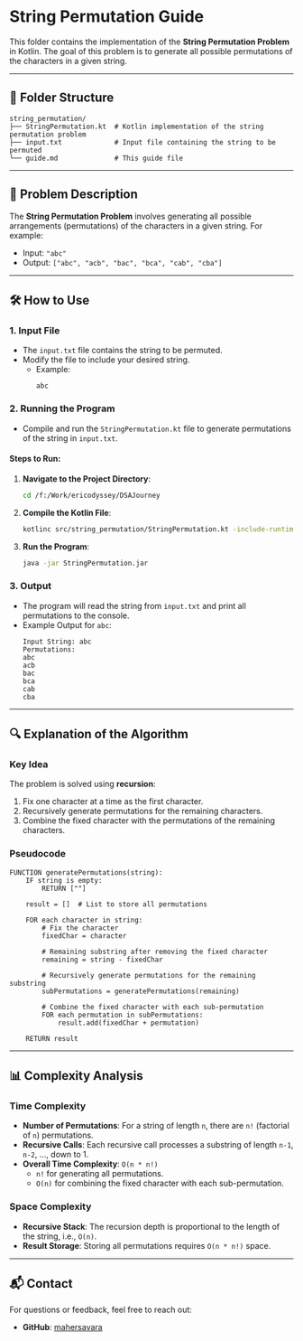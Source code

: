 # String Permutation Guide

This folder contains the implementation of the **String Permutation Problem** in Kotlin. The goal of this problem is to
generate all possible permutations of the characters in a given string.

---

## 📂 Folder Structure

```
string_permutation/
├── StringPermutation.kt  # Kotlin implementation of the string permutation problem
├── input.txt             # Input file containing the string to be permuted
└── guide.md              # This guide file
```

---

## 🚀 Problem Description

The **String Permutation Problem** involves generating all possible arrangements (permutations) of the characters in a
given string. For example:

- Input: `"abc"`
- Output: `["abc", "acb", "bac", "bca", "cab", "cba"]`

---

## 🛠️ How to Use

### 1. Input File

- The `input.txt` file contains the string to be permuted.
- Modify the file to include your desired string.
    - Example:
      ```
      abc
      ```

### 2. Running the Program

- Compile and run the `StringPermutation.kt` file to generate permutations of the string in `input.txt`.

#### Steps to Run:

1. **Navigate to the Project Directory**:
   ```bash
   cd /f:/Work/ericodyssey/DSAJourney
   ```

2. **Compile the Kotlin File**:
   ```bash
   kotlinc src/string_permutation/StringPermutation.kt -include-runtime -d StringPermutation.jar
   ```

3. **Run the Program**:
   ```bash
   java -jar StringPermutation.jar
   ```

### 3. Output

- The program will read the string from `input.txt` and print all permutations to the console.
- Example Output for `abc`:
  ```
  Input String: abc
  Permutations:
  abc
  acb
  bac
  bca
  cab
  cba
  ```

---

## 🔍 Explanation of the Algorithm

### Key Idea

The problem is solved using **recursion**:

1. Fix one character at a time as the first character.
2. Recursively generate permutations for the remaining characters.
3. Combine the fixed character with the permutations of the remaining characters.

### Pseudocode

```
FUNCTION generatePermutations(string):
    IF string is empty:
        RETURN [""]
    
    result = []  # List to store all permutations
    
    FOR each character in string:
        # Fix the character
        fixedChar = character
        
        # Remaining substring after removing the fixed character
        remaining = string - fixedChar
        
        # Recursively generate permutations for the remaining substring
        subPermutations = generatePermutations(remaining)
        
        # Combine the fixed character with each sub-permutation
        FOR each permutation in subPermutations:
            result.add(fixedChar + permutation)
    
    RETURN result
```

---

## 📊 Complexity Analysis

### Time Complexity

- **Number of Permutations**: For a string of length `n`, there are `n!` (factorial of `n`) permutations.
- **Recursive Calls**: Each recursive call processes a substring of length `n-1`, `n-2`, ..., down to 1.
- **Overall Time Complexity**: `O(n * n!)`
    - `n!` for generating all permutations.
    - `O(n)` for combining the fixed character with each sub-permutation.

### Space Complexity

- **Recursive Stack**: The recursion depth is proportional to the length of the string, i.e., `O(n)`.
- **Result Storage**: Storing all permutations requires `O(n * n!)` space.

---

## 📬 Contact

For questions or feedback, feel free to reach out:

- **GitHub**: [mahersavara](https://github.com/mahersavara)
